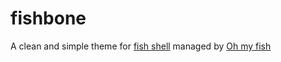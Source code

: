 # fishbone
A clean and simple theme for [fish shell](https://fishshell.com) managed by [Oh my fish](https://github.com/oh-my-fish/oh-my-fish)


